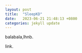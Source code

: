 ```yaml
---
layout: post
title:  "SleepKD"
date:   2023-06-21 21:48:13 +0800
categories: jekyll update
---
```



balabala,lhnb.

link.
